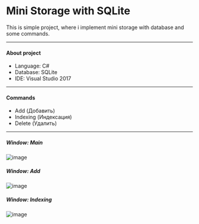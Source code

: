 # Mini Storage with SQLite
This is simple project, where i implement mini storage with database and some commands.
***
#### About project
+ Language: C#
+ Database: SQLite
+ IDE: Visual Studio 2017
***
#### Commands
+ Add (Добавить)
+ Indexing (Индексация)
+ Delete (Удалить)
***
##### Window: Main
![image](https://user-images.githubusercontent.com/20642633/36853409-1d810132-1d77-11e8-8a40-1aebb7549899.png)


##### Window: Add
![image](https://user-images.githubusercontent.com/20642633/36853837-2731d66a-1d78-11e8-85bf-110a73e844b1.png)


##### Window: Indexing
![image](https://user-images.githubusercontent.com/20642633/36853858-35f9d120-1d78-11e8-9cc7-5e9d44a5ea8e.png)
